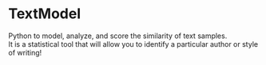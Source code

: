 # TextModel
Python to model, analyze, and score the similarity of text samples. \
It is a statistical tool that will allow you to identify a particular author or style of writing!
